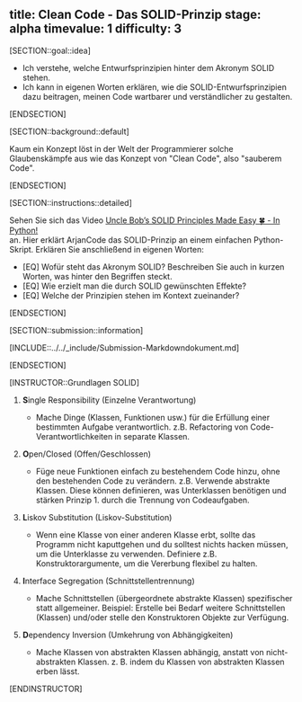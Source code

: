 title: Clean Code - Das SOLID-Prinzip
stage: alpha
timevalue: 1
difficulty: 3
---
[SECTION::goal::idea]

- Ich verstehe, welche Entwurfsprinzipien hinter dem Akronym SOLID stehen.
- Ich kann in eigenen Worten erklären, wie die SOLID-Entwurfsprinzipien dazu beitragen, meinen 
  Code wartbarer und verständlicher zu gestalten. 

[ENDSECTION]

[SECTION::background::default]

Kaum ein Konzept löst in der Welt der Programmierer solche Glaubenskämpfe aus wie das Konzept von "Clean Code", also
"sauberem Code". 

[ENDSECTION]

[SECTION::instructions::detailed]

Sehen Sie sich das Video 
[Uncle Bob’s SOLID Principles Made Easy 🍀 - In Python!](https://www.youtube.com/watch?v=pTB30aXS77U)  
an.
Hier erklärt ArjanCode das SOLID-Prinzip an einem einfachen Python-Skript.
Erklären Sie anschließend in eigenen Worten:

- [EQ] Wofür steht das Akronym SOLID?
  Beschreiben Sie auch in kurzen Worten, was hinter den Begriffen steckt.
- [EQ] Wie erzielt man die durch SOLID gewünschten Effekte?
- [EQ] Welche der Prinzipien stehen im Kontext zueinander?

[ENDSECTION]

[SECTION::submission::information]

[INCLUDE::../../_include/Submission-Markdowndokument.md]

[ENDSECTION]

[INSTRUCTOR::Grundlagen SOLID]

1. **S**ingle Responsibility (Einzelne Verantwortung)
    - Mache Dinge (Klassen, Funktionen usw.) für die Erfüllung einer bestimmten Aufgabe verantwortlich.
      z.B. Refactoring von Code-Verantwortlichkeiten in separate Klassen.

2. **O**pen/Closed (Offen/Geschlossen)
    - Füge neue Funktionen einfach zu bestehendem Code hinzu, ohne den bestehenden Code zu verändern.
      z.B. Verwende abstrakte Klassen. 
      Diese können definieren, was Unterklassen benötigen und stärken Prinzip 1. durch die 
      Trennung von Codeaufgaben. 

3. **L**iskov Substitution (Liskov-Substitution)
    - Wenn eine Klasse von einer anderen Klasse erbt, 
      sollte das Programm nicht kaputtgehen und du solltest nichts hacken müssen, um die 
      Unterklasse zu verwenden. 
      Definiere z.B. Konstruktorargumente, um die Vererbung flexibel zu halten.

4. **I**nterface Segregation (Schnittstellentrennung)
    - Mache Schnittstellen (übergeordnete abstrakte Klassen) spezifischer statt allgemeiner.
      Beispiel: Erstelle bei Bedarf weitere Schnittstellen (Klassen) und/oder stelle den 
      Konstruktoren Objekte zur Verfügung.

5. **D**ependency Inversion (Umkehrung von Abhängigkeiten)
    - Mache Klassen von abstrakten Klassen abhängig, anstatt von nicht-abstrakten Klassen.
      z. B. indem du Klassen von abstrakten Klassen erben lässt.

[ENDINSTRUCTOR]
